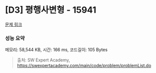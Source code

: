 # [D3] 평행사변형 - 15941 

[문제 링크](https://swexpertacademy.com/main/code/problem/problemDetail.do?contestProbId=AYVgOZEKOpcDFAQK) 

### 성능 요약

메모리: 58,544 KB, 시간: 166 ms, 코드길이: 105 Bytes



> 출처: SW Expert Academy, https://swexpertacademy.com/main/code/problem/problemList.do